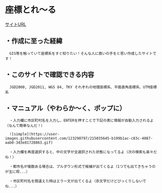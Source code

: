 # 座標とれ～る
[サイトURL](https://new-flathill.github.io/)

## ・作成に至った経緯
      GIS等を触っていて座標系をすぐ知りたい！そんな人に救いの手をと思い作成したサイトです！

## ・このサイトで確認できる内容
      JGD2000, JGD2011, WGS 84, TKY それぞれの地理座標系、平面直角座標系、UTM座標系

## ・マニュアル（やわらか～く、ポップに）
      ・入力欄に市区町村名を入力し、ENTERを押すことで下記の表に情報が自動入力されるよ（なんて簡単なんだ！）
      
      ![simple](https://user-images.githubusercontent.com/123290797/215035645-b199b1ac-c83c-4087-aab0-3d3e81728863.gif)
      
      ・入力欄を再度選択すると、中の文字が全選択された状態になってるよ（次の検索も楽々だね！）
      
      ・都市名が複数ある場合は、プルダウン形式で候補が出てくるよ（1つでも出てきちゃうのが玉に瑕...）
      
      ・市区町村名を間違えた時はエラー文が出てくるよ（赤文字だけどびっくりしないでね...）
      
